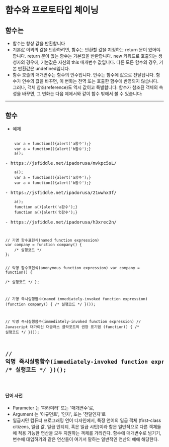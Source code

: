 # 함수와 프로토타입 체이닝


## 함수는 
- 함수는 항상 값을 반환합니다
- 기본값 이외의 값을 반환하려면, 함수는 반환할 값을 지정하는 return 문이 있어야 합니다. return 문이 없는 함수는 기본값을 반환합니다. new 키워드로 호출되는 생성자의 경우에,        기본값은 자신의 this 매개변수 값입니다. 다른 모든 함수의 경우, 기본 반환값은 undefined입니다.
- 함수 호출의 매개변수는 함수의 인수입니다. 인수는 함수에 값으로 전달됩니다. 함수가 인수의 값을 바꾸면, 이 변화는 전역 또는 호출한 함수에 반영되지 않습니다. 그러나, 객체 참조(reference)도 역시 값이고 특별합니다: 함수가 참조된 객체의 속성을 바꾸면, 그 변화는 다음 예에서와 같이 함수 밖에서 볼 수 있습니다:

-----
## 함수 
- 예제
<pre>
<code>
    var a = function(){alert('a함수');}
    var a = function(){alert('b함수');}
    a();
</code>
- https://jsfiddle.net/ipadorusa/mvkpc5sL/
<code>
    a();
    var a = function(){alert('a함수');}
    var a = function(){alert('b함수');}        
</code>
- https://jsfiddle.net/ipadorusa/21wwhx3f/
<code>
    a();
    function a(){alert('a함수');}
    function a(){alert('b함수');}
</code>
- https://jsfiddle.net/ipadorusa/h3xrec2n/
</pre>
<code>
<pre>
// 기명 함수표현식(named function expression) 
var company = function company() {  
    /* 실행코드 */
}; 

// 익명 함수표현식(anonymous function expression)
var company = function() {  
    /* 실행코드 */
};

// 기명 즉시실행함수(named immediately-invoked function expression)
(function company() {
    /* 실행코드 */
}());

// 익명 즉시실행함수(immediately-invoked function expression)
// Javascript 대가이신 더글라스 클락포트의 권장 표기법
(function() {
    /* 실행코드 */
}());

// 익명 즉시실행함수(immediately-invoked function expression)
(function() {
    /* 실행코드 */
})();
</pre>
</code>
-----
#### 단어 사전
 - Parameter 는 '파라미터' 또는 '매개변수'로,
 - Argument 는 '아규먼트', '인자', 또는 '전달인자'로
 - 일급시민
    컴퓨터 프로그래밍 언어 디자인에서, 특정 언어의 일급 객체 (first-class citizens, 일급 값, 일급 엔티티, 혹은 일급 시민)이라 함은 일반적으로 다른 객체들에 적용 가능한 연산을 모두 지원하는 객체를 가리킨다. 함수에 매개변수로 넘기기, 변수에 대입하기와 같은 연산들이 여기서 말하는 일반적인 연산의 예에 해당한다.